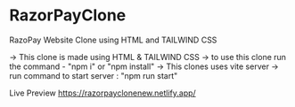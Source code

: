 # RazorPayClone
RazoPay Website Clone using HTML and TAILWIND CSS 

-> This clone is made using HTML & TAILWIND CSS 
-> to use this clone run the command - "npm i" or "npm install"
-> This clones uses vite server 
-> run command to start server : "npm run start"

Live Preview
https://razorpayclonenew.netlify.app/

